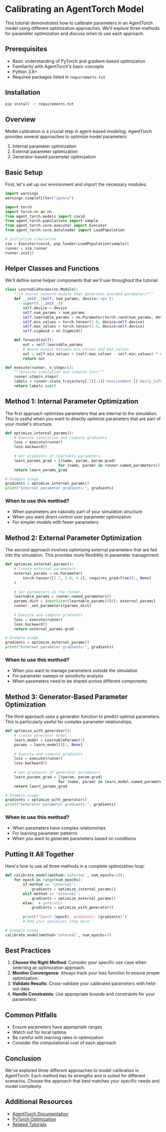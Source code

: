 # Calibrating an AgentTorch Model

This tutorial demonstrates how to calibrate parameters in an AgentTorch model using different optimization approaches. We'll explore three methods for parameter optimization and discuss when to use each approach.

## Prerequisites

- Basic understanding of PyTorch and gradient-based optimization
- Familiarity with AgentTorch's basic concepts
- Python 3.8+
- Required packages listed in `requirements.txt`

## Installation

```bash
pip install -r requirements.txt
```

## Overview

Model calibration is a crucial step in agent-based modeling. AgentTorch provides several approaches to optimize model parameters:

1. Internal parameter optimization
2. External parameter optimization
3. Generator-based parameter optimization

## Basic Setup

First, let's set up our environment and import the necessary modules:

```python
import warnings
warnings.simplefilter("ignore")

import torch
import torch.nn as nn
from agent_torch.models import covid
from agent_torch.populations import sample
from agent_torch.core.executor import Executor
from agent_torch.core.dataloader import LoadPopulation

# Initialize simulation
sim = Executor(covid, pop_loader=LoadPopulation(sample))
runner = sim.runner
runner.init()
```

## Helper Classes and Functions

We'll define some helper components that we'll use throughout the tutorial:

```python
class LearnableParams(nn.Module):
    """A neural network module that generates bounded parameters"""
    def __init__(self, num_params, device='cpu'):
        super().__init__()
        self.device = device
        self.num_params = num_params
        self.learnable_params = nn.Parameter(torch.rand(num_params, device=self.device))
        self.min_values = torch.tensor(2.0, device=self.device)
        self.max_values = torch.tensor(3.5, device=self.device)
        self.sigmoid = nn.Sigmoid()

    def forward(self):
        out = self.learnable_params
        # Bound output between min_values and max_values
        out = self.min_values + (self.max_values - self.min_values) * self.sigmoid(out)
        return out

def execute(runner, n_steps=5):
    """Execute simulation and compute loss"""
    runner.step(n_steps)
    labels = runner.state_trajectory[-1][-1]['environment']['daily_infected']
    return labels.sum()
```

## Method 1: Internal Parameter Optimization

The first approach optimizes parameters that are internal to the simulation. This is useful when you want to directly optimize parameters that are part of your model's structure.

```python
def optimize_internal_params():
    # Execute simulation and compute gradients
    loss = execute(runner)
    loss.backward()
    
    # Get gradients of learnable parameters
    learn_params_grad = [(name, param, param.grad) 
                        for (name, param) in runner.named_parameters()]
    return learn_params_grad

# Example usage
gradients = optimize_internal_params()
print("Internal parameter gradients:", gradients)
```

### When to use this method?
- When parameters are naturally part of your simulation structure
- When you want direct control over parameter optimization
- For simpler models with fewer parameters

## Method 2: External Parameter Optimization

The second approach involves optimizing external parameters that are fed into the simulation. This provides more flexibility in parameter management.

```python
def optimize_external_params():
    # Create external parameters
    external_params = nn.Parameter(
        torch.tensor([2.7, 3.8, 4.6], requires_grad=True)[:, None]
    )
    
    # Set parameters in the runner
    learnable_params = runner.named_parameters()
    params_dict = {next(iter(learnable_params))[0]: external_params}
    runner._set_parameters(params_dict)
    
    # Execute and compute gradients
    loss = execute(runner)
    loss.backward()
    return external_params.grad

# Example usage
gradients = optimize_external_params()
print("External parameter gradients:", gradients)
```

### When to use this method?
- When you want to manage parameters outside the simulation
- For parameter sweeps or sensitivity analysis
- When parameters need to be shared across different components

## Method 3: Generator-Based Parameter Optimization

The third approach uses a generator function to predict optimal parameters. This is particularly useful for complex parameter relationships.

```python
def optimize_with_generator():
    # Create generator model
    learn_model = LearnableParams(3)
    params = learn_model()[:, None]
    
    # Execute and compute gradients
    loss = execute(runner)
    loss.backward()
    
    # Get gradients of generator parameters
    learn_params_grad = [(param, param.grad) 
                        for (name, param) in learn_model.named_parameters()]
    return learn_params_grad

# Example usage
gradients = optimize_with_generator()
print("Generator parameter gradients:", gradients)
```

### When to use this method?
- When parameters have complex relationships
- For learning parameter patterns
- When you want to generate parameters based on conditions

## Putting It All Together

Here's how to use all three methods in a complete optimization loop:

```python
def calibrate_model(method='internal', num_epochs=10):
    for epoch in range(num_epochs):
        if method == 'internal':
            gradients = optimize_internal_params()
        elif method == 'external':
            gradients = optimize_external_params()
        else:  # generator
            gradients = optimize_with_generator()
            
        print(f"Epoch {epoch}, gradients: {gradients}")
        # Add your optimizer step here

# Example usage
calibrate_model(method='internal', num_epochs=3)
```

## Best Practices

1. **Choose the Right Method**: Consider your specific use case when selecting an optimization approach.
2. **Monitor Convergence**: Always track your loss function to ensure proper optimization.
3. **Validate Results**: Cross-validate your calibrated parameters with held-out data.
4. **Handle Constraints**: Use appropriate bounds and constraints for your parameters.

## Common Pitfalls

- Ensure parameters have appropriate ranges
- Watch out for local optima
- Be careful with learning rates in optimization
- Consider the computational cost of each approach

## Conclusion

We've explored three different approaches to model calibration in AgentTorch. Each method has its strengths and is suited for different scenarios. Choose the approach that best matches your specific needs and model complexity.

## Additional Resources

- [AgentTorch Documentation](https://agent-torch.ai/)
- [PyTorch Optimization](https://pytorch.org/docs/stable/optim.html)
- [Related Tutorials](../index.md)
